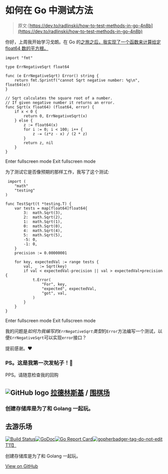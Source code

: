 # 如何在 Go 中测试方法

> 原文:[https://dev.to/radlinskii/how-to-test-methods-in-go-4n8b](https://dev.to/radlinskii/how-to-test-methods-in-go-4n8b)

你好，上周我开始学习戈朗。在 Go 的[之旅之后，我实现了一个函数来计算给定 float64 数的平方根。](https://tour.golang.org/methods/20) 

```
import "fmt"

type ErrNegativeSqrt float64

func (e ErrNegativeSqrt) Error() string {
    return fmt.Sprintf("cannot Sqrt negative number: %g\n", float64(e))
}

// Sqrt calculates the square root of a number.
// If given negative number it returns an error.
func Sqrt(x float64) (float64, error) {
    if x < 0 {
        return 0, ErrNegativeSqrt(x)
    } else {
        z := float64(x)
        for i := 0; i < 100; i++ {
            z -= (z*z - x) / (2 * z)
        }
        return z, nil
    }
} 
```

Enter fullscreen mode Exit fullscreen mode

为了测试它是否像预期的那样工作，我写了这个测试:

```
 import (
    "math"
    "testing"
)

func TestSqrt(t *testing.T) {
    var tests = map[float64]float64{
        3:  math.Sqrt(3),
        2:  math.Sqrt(2),
        1:  math.Sqrt(1),
        0:  math.Sqrt(0),
        4:  math.Sqrt(4),
        5:  math.Sqrt(5),
        -5: 0,
        -1: 0,
    }
    precision := 0.00000001

    for key, expectedVal := range tests {
        val, _ := Sqrt(key)
        if val < expectedVal-precision || val > expectedVal+precision {
            t.Error(
                "For", key,
                "expected", expectedVal,
                "got", val,
            )
        }
    }
} 
```

Enter fullscreen mode Exit fullscreen mode

我的问题是*如何为我编写的`ErrNegativeSqrt`类型*的`Error`方法编写一个测试，以便`ErrNegativeSqrt`可以实现`error`接口？

提前感谢。❤️

### PS。这是我第一次发帖子！🙌

PPS。请随意检查我的回购

## ![GitHub logo](../Images/75095a8afc1e0f207cda715962e75c8d.png) [拉德林斯基](https://github.com/radlinskii) / [围棋场](https://github.com/radlinskii/go-playground)

### 创建存储库是为了和 Golang 一起玩。

<article class="markdown-body entry-content container-lg" itemprop="text">

# 去游乐场

[![Build Status](../Images/f9a08c7ee69f1a725e57e6b66cdedb19.png)](https://travis-ci.com/radlinskii/go-playground)[![GoDoc](../Images/bf166df6f799087994fd5dc11c9d9d2c.png)](https://godoc.org/github.com/radlinskii/go-playground)[![Go Report Card](../Images/c457fdae6c11b8f26916052a9d46abc6.png)](https://goreportcard.com/report/github.com/radlinskii/go-playground)[![gopherbadger-tag-do-not-edit](../Images/a225045c09042918c8acc6ddf2f74315.png)T11】](https://github.com/jpoles1/gopherbadger)

创建存储库是为了和 Golang 一起玩。

</article>

[View on GitHub](https://github.com/radlinskii/go-playground)